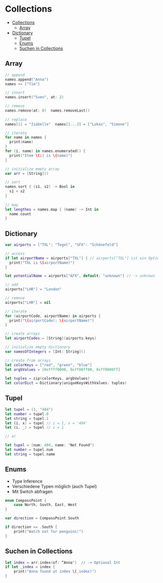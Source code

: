 # Collections 
- [Collections](#collections)
    - [Array](#array)
- [Dictionary](#dictionary)
    - [Tupel](#tupel)
    - [Enums](#enums)
    - [Suchen in Collections](#suchen-in-collections)

## Array
```swift
// append 
names.append("Anna")
names += ["Tim"] 

// insert 
names.insert("Sven", at: 2)   

// remove 
names.remove(at: 0)  names.removeLast() 
 
// replace 
names[1] = "Isabelle"  names[2...3] = ["Lukas", "Simone"]

// iterate 
for name in names {  
  print(name) 
}   
for (i, name) in names.enumerated() {  
  print("Item \(i) is \(name)") 
} 

// initialize empty array 
var arr = [String]()

// sort 
names.sort { (s1, s2) -> Bool in 
  s1 < s2  
} 
        
// map 
let lengthes = names.map { (name) -> Int in 
  name.count  
} 
```

## Dictionary
```swift
var airports = ["TXL": "Tegel", "SFX": "Schönefeld"] 

// access 
if let airportName = airports["TXL"] { // airports["TXL"] ist ein Optional vom Typ String?
  print("TXL is \(airportName)") 
}

let potentialName = airports["AFX", default: "unknown"] // -> unknown

// add 
airports["LHR"] = "London"

// remove
airports["LHR"] = nil 

// iterate 
for (airportCode, airportName) in airports {  
  print("\(airportCode): \(airportName)") 
}

// create arrays 
let airportCodes = [String](airports.keys) 

// initialize empty dictionary 
var namesOfIntegers = [Int: String]()

// create from arrays 
let colorKeys = ["red", "green", "blue"]
let argbValues = [0xffff0000, 0xff00ff00, 0xff0000ff]
 
let tuples = zip(colorKeys, argbValues)
let colorDict = Dictionary(uniqueKeysWithValues: tuples)
```

## Tupel
```swift
let tupel = (1, '404')
let number = tupel.0
let string = tupel.1
let (i, x) = tupel // i = 1, x = '404'
let (i, _) = tupel // i = 1

// or

let tupel = (num: 404, name: 'Not Found')
let number = tupel.num
let string = tupel.name
```

## Enums
* Type Inference
* Verschiedene Typen möglich (auch Tupel)
* Mit Switch abfragen
```swift
enum CompassPoint {
    case North, South, East, West
}

var direction = CompassPoint.South

if direction == .South {
    print("Watch out for penguins!")
}
```

## Suchen in Collections
```swift
let index = arr.index(of: “Anna")  // -> Optional Int
if let _index = index { 
    print("Anna found at index \(_index)")  
} 
``` 
